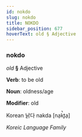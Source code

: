 ```yaml
---
id: nokdo
slug: nokdo
title: NOKDO
sidebar_position: 677
hoverText: old § Adjective
---
```


### nokdo

*old* **§** Adjective

**Verb**: to be old

**Noun**: oldness/age

**Modifier**: old

Korean 낡다 nakda [na̠k̚t͈a̠]

*Koreic Language Family*